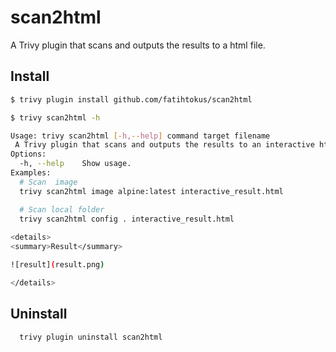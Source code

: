 # scan2html
A Trivy plugin that scans and outputs the results to a html file.
## Install
```sh
$ trivy plugin install github.com/fatihtokus/scan2html

$ trivy scan2html -h

Usage: trivy scan2html [-h,--help] command target filename
 A Trivy plugin that scans and outputs the results to an interactive html file.
Options:
  -h, --help    Show usage.
Examples:
  # Scan  image
  trivy scan2html image alpine:latest interactive_result.html

  # Scan local folder
  trivy scan2html config . interactive_result.html
  
<details>
<summary>Result</summary>

![result](result.png)

</details>
```

## Uninstall
```sh
  trivy plugin uninstall scan2html
```
